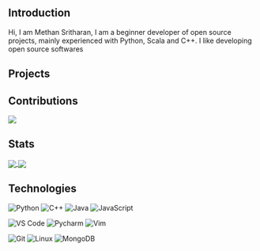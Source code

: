 ## Introduction
Hi, I am Methan Sritharan, I am a beginner developer of open source projects, mainly experienced with Python, Scala and C++. I like developing open source softwares 

## Projects



## Contributions
<a href="https://github.com/WandererXII/lishogi">
  <img align="center" src="https://github-readme-stats.vercel.app/api/pin/?username=wandererXII&repo=lishogi&show_owner=true&theme=algolia" />
</a>

## Stats

<a href="https://github.com/srimethan/srimethan">
  <img align="center" src="https://github-readme-stats.vercel.app/api?username=srimethan&show_icons=true&include_all_commits=false&line_height=33&theme=algolia" />
</a>
<a href="https://coderstats.net/github/#srimethan">
  <img align="center" src="https://github-readme-stats.vercel.app/api/top-langs/?username=srimethan&hide=ruby&theme=algolia" />
</a>

## Technologies

![Python](https://img.shields.io/badge/-Python-3776AB?logo=python&logoColor=ffffff)
![C++](https://img.shields.io/badge/-C++-00599C?logo=c%2b%2b&logoColor=ffffff)
![Java](https://img.shields.io/badge/-Java-007396?logo=Java&logoColor=000000)
![JavaScript](https://img.shields.io/badge/-JavaScript-F7DF1E?&logo=javascript&logoColor=000000)

![VS Code](https://img.shields.io/badge/VSCode-%23007ACC?logo=Visual-studio-code)
![Pycharm](https://img.shields.io/badge/PyCharm-green?logo=PyCharm)
![Vim](https://img.shields.io/badge/Vim-019733?logo=vim)

![Git](https://img.shields.io/badge/-Git-%23F05032?logo=git&logoColor=%23ffffff)
![Linux](https://img.shields.io/badge/-Linux-FCC624?logo=linux&logoColor=000000)
![MongoDB](https://img.shields.io/badge/-MongoDB-47A248?logo=MongoDB&logoColor=ffffff)
